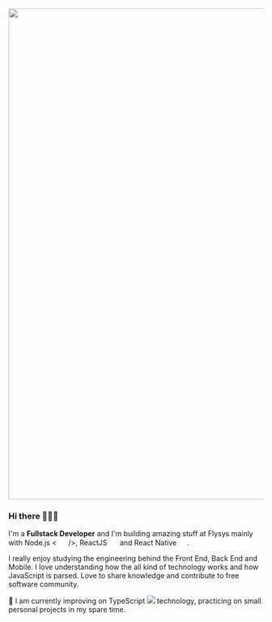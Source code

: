 <img src="https://media-exp1.licdn.com/dms/image/C4D16AQGzvhNR2Ex66w/profile-displaybackgroundimage-shrink_200_800/0?e=1599696000&v=beta&t=vWfvRWabDIhuJzNCNjSZ5X-a_a36w5ZVdsOZFXayXfM" width=970px; />

### Hi there 👋🎉🎉

I'm a **Fullstack Developer** and I'm building amazing stuff at Flysys mainly with Node.js < <img src="https://cdn.discordapp.com/emojis/508965931830083585.png?v=1" height="15px" width="15px" /> />, ReactJS <img src="https://cdn.discordapp.com/emojis/508965900976783371.png?v=1" height="15px" width="17px" /> and React Native <img src="https://cdn.discordapp.com/emojis/508965900976783371.png?v=1" height="15px" width="17px" />.

I really enjoy studying the engineering behind the Front End, Back End and Mobile. I love understanding how the all kind of technology works and how JavaScript is parsed. Love to share knowledge and contribute to free software community.

🚀 I am currently improving on TypeScript <img src="https://www.typescriptlang.org/assets/images/icons/favicon-16x16.png" /> technology, practicing on small personal projects in my spare time.
